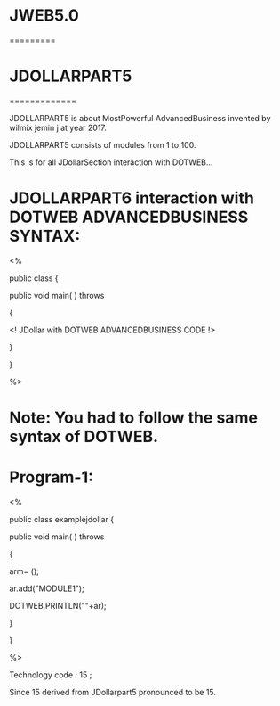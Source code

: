 # JWEB5.0
=========

# JDOLLARPART5
=============

 JDOLLARPART5  is   about  MostPowerful  AdvancedBusiness invented  by  wilmix jemin j at year 2017.


 JDOLLARPART5  consists   of modules   from   1  to  100.


This   is  for  all   JDollarSection  interaction with DOTWEB...



 JDOLLARPART6  interaction  with  DOTWEB ADVANCEDBUSINESS SYNTAX:
==================================================================


<DOTWEB>
            
<ADVANCEDBUSINESS>

<%


public class  <PROGRAMCLASSNAME>
{




   public void main( ) throws <EXE>

{

<!  JDollar with DOTWEB ADVANCEDBUSINESS CODE !>




}








 }





%>


</DOTWEB>


Note:  You had  to follow   the  same  syntax of DOTWEB.
====


Program-1:
========

<DOTWEB>
            
<ADVANCEDBUSINESS>

<%


public class  examplejdollar
{




   public void main( ) throws <EXE>

{



<AList> arm=  <NEW> <AList>();

<JDOLLAR>


ar.add("MODULE1");

DOTWEB.PRINTLN(""+ar);




}








 }





%>


</DOTWEB>

Technology code : 15 ;

Since  15 derived  from  JDollarpart5 pronounced  to be  15.


